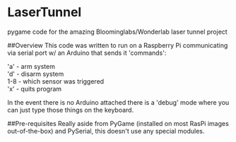 LaserTunnel
===========

pygame code for the amazing Bloominglabs/Wonderlab laser tunnel project

##Overview
This code was written to run on a Raspberry Pi communicating via serial port w/ an Arduino that sends it 'commands':

'a' - arm system<br/>
'd' - disarm system<br/>
1-8 - which sensor was triggered<br/>
'x' - quits program

In the event there is no Arduino attached there is a 'debug' mode where you can just type those things on the keyboard.

##Pre-requisites
Really aside from PyGame (installed on most RasPi images out-of-the-box) and PySerial, this doesn't use any special modules.
